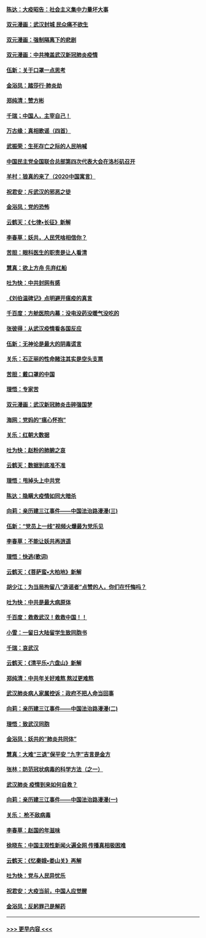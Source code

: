 #### [陈达：大疫昭告：社会主义集中力量坏大事](../pages/nsc993/n11859419.md?t=02111711) 
#### [双元漫画：武汉封城 民众痛不欲生](../pages/nsc993/n11859287.md?t=02111711) 
#### [双元漫画：强制隔离下的悲剧](../pages/nsc993/n11859244.md?t=02111711) 
#### [双元漫画：中共掩盖武汉新冠肺炎疫情](../pages/nsc993/n11858249.md?t=02111711) 
#### [伍新：关于口罩一点思考](../pages/nsc993/n11859195.md?t=02111711) 
#### [金浴凤：踏莎行‧肺炎劫](../pages/nsc993/n11858227.md?t=02111711) 
#### [郑纯清：赞方彬](../pages/nsc993/n11856803.md?t=02111711) 
#### [千瑞；中国人，主宰自己！](../pages/nsc993/n11856793.md?t=02111711) 
#### [万古缘：真相歌谣（四首）](../pages/nsc993/n11856263.md?t=02111711) 
#### [武振荣：生死存亡之际的人民呐喊](../pages/nsc993/n11856256.md?t=02111711) 
#### [中国民主党全国联合总部第四次代表大会在洛杉矶召开](../pages/nsc993/n11856344.md?t=02111711) 
#### [羊村：狼真的来了（2020中国寓言）](../pages/nsc993/n11856229.md?t=02111711) 
#### [祝君安：斥武汉的邪恶之徒](../pages/nsc993/n11855861.md?t=02111711) 
#### [金浴凤：党的恐怖](../pages/nsc993/n11855849.md?t=02111711) 
#### [云鹤天：《七律▪长征》新解](../pages/nsc993/n11855479.md?t=02111711) 
#### [李春草：妖共，人民凭啥相信你？](../pages/nsc993/n11855196.md?t=02111711) 
#### [苦胆：眼科医生的职责是让人看清](../pages/nsc993/n11853840.md?t=02111711) 
#### [慧真：欲上方舟 先弃红船](../pages/nsc993/n11853483.md?t=02111711) 
#### [吐为快：中共封网有感](../pages/nsc993/n11852575.md?t=02111711) 
#### [《刘伯温碑记》点明避开瘟疫的真言](../pages/nsc993/n11852128.md?t=02111711) 
#### [千百度：方舱医院内幕：没电没药没暖气没吃的](../pages/nsc993/n11850211.md?t=02111711) 
#### [张彼得：从武汉疫情看各国反应](../pages/nsc993/n11850102.md?t=02111711) 
#### [伍新：无神论是最大的阴毒谎言](../pages/nsc993/n11846129.md?t=02111711) 
#### [关乐：石正丽的性命赌注其实是空头支票](../pages/nsc993/n11846109.md?t=02111711) 
#### [苦胆：戴口罩的中国](../pages/nsc993/n11845576.md?t=02111711) 
#### [理悟：专家苦](../pages/nsc993/n11845564.md?t=02111711) 
#### [双元漫画：武汉新冠肺炎击碎强国梦](../pages/nsc993/n11843320.md?t=02111711) 
#### [海网：党妈的“瘟心怀抱”](../pages/nsc993/n11840740.md?t=02111711) 
#### [关乐：红朝大数据](../pages/nsc993/n11840675.md?t=02111711) 
#### [吐为快：赵粉的肺腑之哀](../pages/nsc993/n11840618.md?t=02111711) 
#### [云鹤天：数据到底准不准](../pages/nsc993/n11840325.md?t=02111711) 
#### [理悟：甩掉头上中共党](../pages/nsc993/n11838826.md?t=02111711) 
#### [陈达：隐瞒大疫情如同大暗杀](../pages/nsc993/n11838771.md?t=02111711) 
#### [向莉：亲历建三江事件——中国法治路漫漫(三)](../pages/nsc993/n11831825.md?t=02111711) 
#### [伍新：“党员上一线”视频火爆最为党乐见](../pages/nsc993/n11838200.md?t=02111711) 
#### [李春草：不能让妖共再逍遥](../pages/nsc993/n11838102.md?t=02111711) 
#### [理悟：快逃(歌词)](../pages/nsc993/n11838083.md?t=02111711) 
#### [云鹤天：《菩萨蛮▪大柏地》新解](../pages/nsc993/n11838059.md?t=02111711) 
#### [胡少江：为当局拘留八“造谣者”点赞的人，你们在忏悔吗？](../pages/nsc993/n11836801.md?t=02111711) 
#### [吐为快：中共是最大病原体](../pages/nsc993/n11836748.md?t=02111711) 
#### [千百度：救救武汉！救救中国！！](../pages/nsc993/n11836145.md?t=02111711) 
#### [小雪：一留日大陆留学生致同胞书](../pages/nsc993/n11834624.md?t=02111711) 
#### [千瑞：哀武汉](../pages/nsc993/n11833647.md?t=02111711) 
#### [云鹤天：《清平乐▪六盘山》新解](../pages/nsc993/n11833611.md?t=02111711) 
#### [郑纯清：中共年关好难熬 熬过更难熬](../pages/nsc993/n11833489.md?t=02111711) 
#### [武汉肺炎病人家属控诉：政府不把人命当回事](../pages/nsc993/n11833205.md?t=02111711) 
#### [向莉：亲历建三江事件——中国法治路漫漫(二)](../pages/nsc993/n11829102.md?t=02111711) 
#### [理悟：致武汉同胞](../pages/nsc993/n11831522.md?t=02111711) 
#### [金浴凤：妖共的“肺炎共同体”](../pages/nsc993/n11829448.md?t=02111711) 
#### [慧真：大难“三退”保平安 “九字”吉言是金方](../pages/nsc993/n11829501.md?t=02111711) 
#### [张林：防范冠状病毒的科学方法（之一）](../pages/nsc993/n11828618.md?t=02111711) 
#### [武汉肺炎 疫情到来如何自救？](../pages/nsc993/n11827632.md?t=02111711) 
#### [向莉：亲历建三江事件——中国法治路漫漫(一)](../pages/nsc993/n11827190.md?t=02111711) 
#### [关乐： 枪不敌病毒](../pages/nsc993/n11826746.md?t=02111711) 
#### [李春草：赵国的年滋味](../pages/nsc993/n11826321.md?t=02111711) 
#### [徐晓东：中国主观性新闻火遍全网 传播真相极困难](../pages/nsc993/n11826508.md?t=02111711) 
#### [云鹤天：《忆秦娥▪娄山关》再解](../pages/nsc993/n11824682.md?t=02111711) 
#### [吐为快：党与人民异忧乐](../pages/nsc993/n11824660.md?t=02111711) 
#### [祝君安：大疫当前，中国人应觉醒](../pages/nsc993/n11821946.md?t=02111711) 
#### [金浴凤：反躬罪己是解药](../pages/nsc993/n11820280.md?t=02111711) 

----
#### [ >>> 更早内容 <<< ](../indexes/nsc993-earlier.md)
